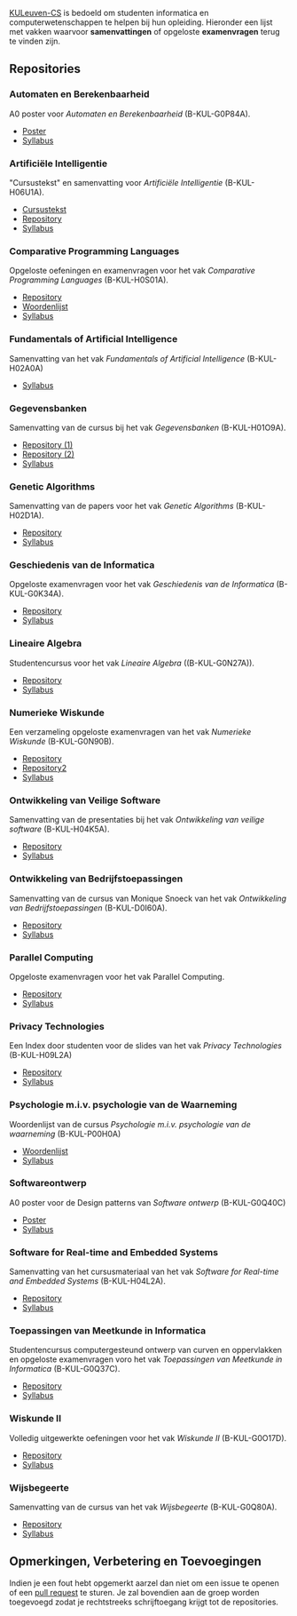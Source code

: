 [KULeuven-CS](https://github.com/KULeuven-CS) is bedoeld om studenten informatica en computerwetenschappen te helpen bij hun opleiding. Hieronder een lijst met vakken waarvoor **samenvattingen** of opgeloste **examenvragen** terug te vinden zijn. 

## Repositories

### Automaten en Berekenbaarheid
A0 poster voor *Automaten en Berekenbaarheid* (B-KUL-G0P84A).

  - [Poster](https://github.com/KommuSoft/publications/tree/master/poster_automaten_en_berekenbaarheid)
  - [Syllabus](https://onderwijsaanbod.kuleuven.be/syllabi/n/G0P84AN.htm)

### Artificiële Intelligentie
"Cursustekst" en samenvatting voor *Artificiële Intelligentie* (B-KUL-H06U1A).

  - [Cursustekst](https://github.com/KommuSoft/publications/tree/master/cursus_Artificiele_Intelligentie)
  - [Repository](https://github.com/JO0st/samenvatting_AI)
  - [Syllabus](https://onderwijsaanbod.kuleuven.be/syllabi/n/H06U1AN.htm)

### Comparative Programming Languages
Opgeloste oefeningen en examenvragen voor het vak *Comparative Programming Languages* (B-KUL-H0S01A).

  - [Repository](https://github.com/KULeuven-CS/CPL)
  - [Woordenlijst](https://github.com/KommuSoft/publications/tree/master/glossary_comparative_programming_languages)
  - [Syllabus](https://onderwijsaanbod.kuleuven.be/syllabi/e/H0S01AE.htm)

### Fundamentals of Artificial Intelligence
Samenvatting van het vak *Fundamentals of Artificial Intelligence* (B-KUL-H02A0A)

  - [Syllabus](https://onderwijsaanbod.kuleuven.be/syllabi/e/H02A0AE.htm)

### Gegevensbanken 
Samenvatting van de cursus bij het vak *Gegevensbanken* (B-KUL-H01O9A).

  - [Repository (1)](https://github.com/KULeuven-CS/Databases)
  - [Repository (2)](https://github.com/NorfairKing/Gegevensbanken-Tutorials)
  - [Syllabus](https://onderwijsaanbod.kuleuven.be/syllabi/n/H01O9AN.htm)

### Genetic Algorithms
Samenvatting van de papers voor het vak *Genetic Algorithms* (B-KUL-H02D1A).

  - [Repository](https://github.com/KULeuven-CS/Genetic-Algorithms)
  - [Syllabus](https://onderwijsaanbod.kuleuven.be/syllabi/e/H02D1AE.htm)


### Geschiedenis van de Informatica
Opgeloste examenvragen voor het vak *Geschiedenis van de Informatica* (B-KUL-G0K34A). 

  - [Repository](https://github.com/KULeuven-CS/GeschiedenisInformatica)
  - [Syllabus](https://onderwijsaanbod.kuleuven.be/syllabi/n/G0K34AN.htm)

### Lineaire Algebra
Studentencursus voor het vak *Lineaire Algebra* ((B-KUL-G0N27A)).

  - [Repository](https://github.com/NorfairKing/lineairealgebra)
  - [Syllabus](https://onderwijsaanbod.kuleuven.be/syllabi/n/G0N27AN.htm)

### Numerieke Wiskunde
Een verzameling opgeloste examenvragen van het vak *Numerieke Wiskunde* (B-KUL-G0N90B).

  - [Repository](https://github.com/KULeuven-CS/NumeriekeWiskunde)
  - [Repository2](https://github.com/NorfairKing/all-you-can-carry)
  - [Syllabus](https://onderwijsaanbod.kuleuven.be/syllabi/n/G0N90BN.htm)

### Ontwikkeling van Veilige Software
Samenvatting van de presentaties bij het vak *Ontwikkeling van veilige software* (B-KUL-H04K5A).

  - [Repository](https://github.com/KULeuven-CS/OVS)
  - [Syllabus](https://onderwijsaanbod.kuleuven.be/syllabi/n/H04K5AN.htm)

### Ontwikkeling van Bedrijfstoepassingen
Samenvatting van de cursus van Monique Snoeck van het vak *Ontwikkeling van Bedrijfstoepassingen* (B-KUL-D0I60A).

  - [Repository](https://github.com/KULeuven-CS/OBT)
  - [Syllabus](https://onderwijsaanbod.kuleuven.be/syllabi/n/D0I60AN.htm)

### Parallel Computing
Opgeloste examenvragen voor het vak Parallel Computing. 

  - [Repository](https://github.com/KULeuven-CS/Parallel-Computing/)
  - [Syllabus](https://onderwijsaanbod.kuleuven.be/syllabi/e/H03F9AE.htm)

### Privacy Technologies
Een Index door studenten voor de slides van het vak *Privacy Technologies* (B-KUL-H09L2A)

  - [Repository](https://github.com/KULeuven-CS/Privacy-Technologies)
  - [Syllabus](https://onderwijsaanbod.kuleuven.be/syllabi/e/H09L2AE.htm)

### Psychologie m.i.v. psychologie van de Waarneming
Woordenlijst van de cursus *Psychologie m.i.v. psychologie van de waarneming* (B-KUL-P00H0A)

  - [Woordenlijst](https://github.com/KommuSoft/publications/tree/master/glossary_psychologie_van_de_waarneming)
  - [Syllabus](https://onderwijsaanbod.kuleuven.be/syllabi/n/P00H0AN.htm)

### Softwareontwerp
A0 poster voor de Design patterns van *Software ontwerp* (B-KUL-G0Q40C)

  - [Poster](https://github.com/KommuSoft/publications/tree/master/poster_design_patterns)
  - [Syllabus](https://onderwijsaanbod.kuleuven.be/syllabi/n/G0Q40CN.htm)

### Software for Real-time and Embedded Systems
Samenvatting van het cursusmateriaal van het vak *Software for Real-time and Embedded Systems* (B-KUL-H04L2A).

  - [Repository](https://github.com/KULeuven-CS/SORTES)
  - [Syllabus](http://onderwijsaanbod.kuleuven.be/2013/syllabi/e/H04L2AE.htm)

### Toepassingen van Meetkunde in Informatica
Studentencursus computergesteund ontwerp van curven en oppervlakken en opgeloste examenvragen voro het vak *Toepassingen van Meetkunde in Informatica* (B-KUL-G0Q37C).

  - [Repository](https://github.com/NorfairKing/TMI-Notities)
  - [Syllabus](http://onderwijsaanbod.kuleuven.be/syllabi/n/G0Q37CN.htm)

### Wiskunde II
Volledig uitgewerkte oefeningen voor het vak *Wiskunde II* (B-KUL-G0O17D).

  - [Repository](https://github.com/NorfairKing/Wiskunde-II-Oplossingen-van-Oefeningen)
  - [Syllabus](https://onderwijsaanbod.kuleuven.be/syllabi/n/G0O17DN.htm)

### Wijsbegeerte
Samenvatting van de cursus van het vak *Wijsbegeerte* (B-KUL-G0Q80A).

  - [Repository](https://github.com/warreee/wijsbegeerte)
  - [Syllabus](https://onderwijsaanbod.kuleuven.be/syllabi/n/G0Q80AN.htm#activetab=doelstellingen_idp883184)

## Opmerkingen, Verbetering en Toevoegingen
Indien je een fout hebt opgemerkt aarzel dan niet om een issue te openen of een [pull request](https://help.github.com/articles/using-pull-requests) te sturen. Je zal bovendien aan de groep worden toegevoegd zodat je rechtstreeks schrijftoegang krijgt tot de repositories. 
